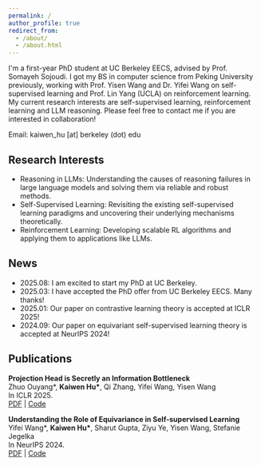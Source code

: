 ```yaml
---
permalink: /
author_profile: true
redirect_from: 
  - /about/
  - /about.html
---
```


I'm a first-year PhD student at UC Berkeley EECS, advised by Prof. Somayeh Sojoudi. I got my BS in computer science from Peking University previously, working with Prof. Yisen Wang and Dr. Yifei Wang on self-supervised learning and Prof. Lin Yang (UCLA) on reinforcement learning. My current research interests are self-supervised learning, reinforcement learning and LLM reasoning. Please feel free to contact me if you are interested in collaboration!

Email: kaiwen_hu [at] berkeley (dot) edu

## Research Interests
- Reasoning in LLMs: Understanding the causes of reasoning failures in large language models and solving them via reliable and robust methods.
- Self-Supervised Learning: Revisiting the existing self-supervised learning paradigms and uncovering their underlying mechanisms theoretically.
- Reinforcement Learning: Developing scalable RL algorithms and applying them to applications like LLMs.

## News
- 2025.08: I am excited to start my PhD at UC Berkeley.
- 2025.03: I have accepted the PhD offer from UC Berkeley EECS. Many thanks!
- 2025.01: Our paper on contrastive learning theory is accepted at ICLR 2025!
- 2024.09: Our paper on equivariant self-supervised learning theory is accepted at NeurIPS 2024!

## Publications
__Projection Head is Secretly an Information Bottleneck__  
Zhuo Ouyang*, __Kaiwen Hu*__, Qi Zhang, Yifei Wang, Yisen Wang  
In ICLR 2025.  
[PDF](https://arxiv.org/abs/2503.00507) | [Code](https://github.com/PKU-ML/Projector_Theory)

__Understanding the Role of Equivariance in Self-supervised Learning__  
Yifei Wang*, __Kaiwen Hu*__, Sharut Gupta, Ziyu Ye, Yisen Wang, Stefanie Jegelka  
In NeurIPS 2024.  
[PDF](https://arxiv.org/abs/2411.06508) | [Code](https://github.com/kaotty/Understanding-ESSL)


